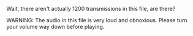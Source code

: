 Wait, there aren't actually 1200 transmissions in this file, are there?

WARNING: The audio in this file is very loud and obnoxious. Please turn your volume way down before playing.
